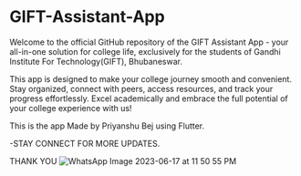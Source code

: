 # GIFT-Assistant-App

Welcome to the official GitHub repository of the GIFT Assistant App - your all-in-one solution for college life, exclusively for the students of Gandhi Institute For Technology(GIFT), Bhubaneswar.

This app is designed to make your college journey smooth and convenient. Stay organized, connect with peers, access resources, and track your progress effortlessly. Excel academically and embrace the full potential of your college experience with us!

This is the app Made by Priyanshu Bej using Flutter.

-STAY CONNECT FOR MORE UPDATES. 

THANK YOU 
![WhatsApp Image 2023-06-17 at 11 50 55 PM](https://github.com/Priyanshu-Bej/GIFT-Assistant-app/assets/100060162/386a7225-17a3-4d61-8aea-d82a580d741b)

